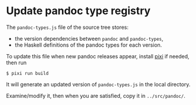 Update pandoc type registry
================================================================================

The `pandoc-types.js` file of the source tree stores:
  - the version dependencies between `pandoc` and `pandoc-types`,
  - the Haskell definitions of the pandoc types for each version.

To update this file when new pandoc releases appear, 
install [pixi](https://pixi.sh) if needed, then run

```
$ pixi run build
```

It will generate an updated version of `pandoc-types.js` in the local directory. 

Examine/modify it, then when you are satisfied, copy it in `../src/pandoc/`.

